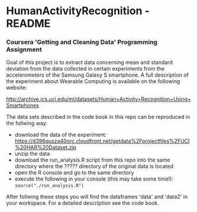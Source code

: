 # HumanActivityRecognition - README

### Coursera 'Getting and Cleaning Data' Programming Assignment

Goal of this project is to extract data concerning mean and standard deviation from the data collected in certain experiments from the accelerometers of the Samsung Galaxy S smartphone. A full description of the experiment about Wearable Computing is available on the following website:

http://archive.ics.uci.edu/ml/datasets/Human+Activity+Recognition+Using+Smartphones

The data sets described in the code book in this repo can be reproduced in the follwing way:
+ download the data of the experiment:  
      https://d396qusza40orc.cloudfront.net/getdata%2Fprojectfiles%2FUCI%20HAR%20Dataset.zip
+ unzip the data
+ download the run_analysis.R script from this repo into the same directory where the ????? directory of the original data is located
+ open the R console and go to the same directory
+ execute the following in your console (this may take some time!):   
      ```
      source("./run_analysis.R")
      ```

After follwing these steps you will find the dataframes 'data' and 'data2' in your workspace. For a detailed description see the code book.
